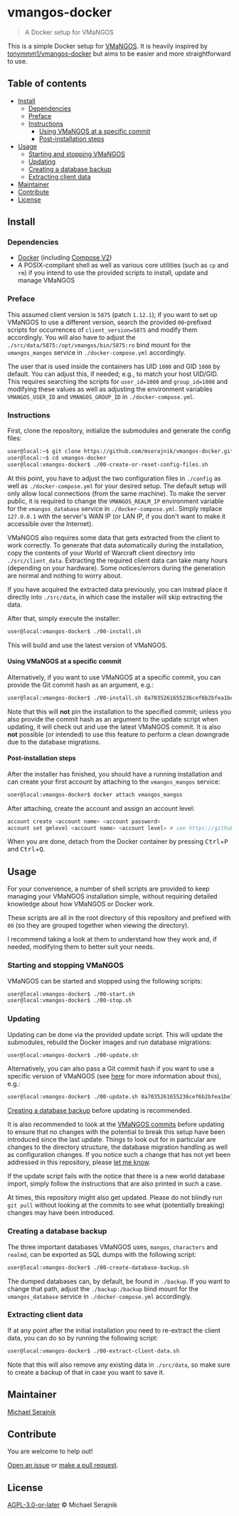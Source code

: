 # vmangos-docker

> A Docker setup for VMaNGOS

This is a simple Docker setup for [VMaNGOS][vmangos]. It is heavily inspired by
[tonymmm1/vmangos-docker][tonymmm1-vmangos-docker] but aims to be easier and
more straightforward to use.

## Table of contents

+ [Install](#install)
  + [Dependencies](#dependencies)
  + [Preface](#preface)
  + [Instructions](#instructions)
    + [Using VMaNGOS at a specific commit](#using-vmangos-at-a-specific-commit)
    + [Post-installation steps](#post-installation-steps)
+ [Usage](#usage)
  + [Starting and stopping VMaNGOS](#starting-and-stopping-vmangos)
  + [Updating](#updating)
  + [Creating a database backup](#creating-a-database-backup)
  + [Extracting client data](#extracting-client-data)
+ [Maintainer](#maintainer)
+ [Contribute](#contribute)
+ [License](#license)

## Install

### Dependencies

+ [Docker][docker] (including [Compose V2][docker-compose])
+ A POSIX-compliant shell as well as various core utilities (such as `cp` and
  `rm`) if you intend to use the provided scripts to install, update and manage
  VMaNGOS

### Preface

This assumed client version is `5875` (patch `1.12.1`); if you want to set up
VMaNGOS to use a different version, search the provided `00`-prefixed scripts
for occurrences of `client_version=5875` and modify them accordingly. You will
also have to adjust the `./src/data/5875:/opt/vmangos/bin/5875:ro` bind mount
for the `vmangos_mangos` service in `./docker-compose.yml` accordingly.

The user that is used inside the containers has UID `1000` and GID `1000` by
default. You can adjust this, if needed; e.g., to match your host UID/GID. This
requires searching the scripts for `user_id=1000` and `group_id=1000` and
modifying these values as well as adjusting the environment variables
`VMANGOS_USER_ID` and `VMANGOS_GROUP_ID` in `./docker-compose.yml`.

### Instructions

First, clone the repository, initialize the submodules and generate the config
files:

```sh
user@local:~$ git clone https://github.com/mserajnik/vmangos-docker.git
user@local:~$ cd vmangos-docker
user@local:vmangos-docker$ ./00-create-or-reset-config-files.sh
```

At this point, you have to adjust the two configuration files in `./config` as
well as `./docker-compose.yml` for your desired setup. The default setup will
only allow local connections (from the same machine). To make the server
public, it is required to change the `VMANGOS_REALM_IP` environment variable
for the `vmangos_database` service in `./docker-compose.yml`. Simply replace
`127.0.0.1` with the server's WAN IP (or LAN IP, if you don't want to make it
accessible over the Internet).

VMaNGOS also requires some data that gets extracted from the client to work
correctly. To generate that data automatically during the installation, copy
the contents of your World of Warcraft client directory into
`./src/client_data`. Extracting the required client data can take many hours
(depending on your hardware). Some notices/errors during the generation are
normal and nothing to worry about.

If you have acquired the extracted data previously, you can instead place it
directly into `./src/data`, in which case the installer will skip extracting
the data.

After that, simply execute the installer:

```sh
user@local:vmangos-docker$ ./00-install.sh
```

This will build and use the latest version of VMaNGOS.

#### Using VMaNGOS at a specific commit

Alternatively, if you want to use VMaNGOS at a specific commit, you can provide
the Git commit hash as an argument, e.g.:

```sh
user@local:vmangos-docker$ ./00-install.sh 8a7035261655236cef6b2bfea1be7f2ceb229c6d
```

Note that this will __not__ pin the installation to the specified commit;
unless you also provide the commit hash as an argument to the update script
when updating, it will check out and use the latest VMaNGOS commit. It is also
__not__ possible (or intended) to use this feature to perform a clean downgrade
due to the database migrations.

#### Post-installation steps

After the installer has finished, you should have a running installation and
can create your first account by attaching to the `vmangos_mangos` service:

```sh
user@local:vmangos-docker$ docker attach vmangos_mangos
```

After attaching, create the account and assign an account level:

```sh
account create <account name> <account password>
account set gmlevel <account name> <account level> # see https://github.com/vmangos/core/blob/79efe80ae39d94a5e52b71179583509b1df75899/src/shared/Common.h#L184-L191
```

When you are done, detach from the Docker container by pressing
<kbd>Ctrl</kbd>+<kbd>P</kbd> and <kbd>Ctrl</kbd>+<kbd>Q</kbd>.

## Usage

For your convenience, a number of shell scripts are provided to keep managing
your VMaNGOS installation simple, without requiring detailed knowledge about
how VMaNGOS or Docker work.

These scripts are all in the root directory of this repository and prefixed
with `00` (so they are grouped together when viewing the directory).

I recommend taking a look at them to understand how they work and, if needed,
modifying them to better suit your needs.

### Starting and stopping VMaNGOS

VMaNGOS can be started and stopped using the following scripts:

```sh
user@local:vmangos-docker$ ./00-start.sh
user@local:vmangos-docker$ ./00-stop.sh
```

### Updating

Updating can be done via the provided update script. This will update the
submodules, rebuild the Docker images and run database migrations:

```sh
user@local:vmangos-docker$ ./00-update.sh
```

Alternatively, you can also pass a Git commit hash if you want to use a
specific version of VMaNGOS (see [here](#using-vmangos-at-a-specific-commit)
for more information about this), e.g.:

```sh
user@local:vmangos-docker$ ./00-update.sh 8a7035261655236cef6b2bfea1be7f2ceb229c6d
```

[Creating a database backup](#creating-a-database-backup) before updating is
recommended.

It is also recommended to look at the [VMaNGOS commits][vmangos-commits] before
updating to ensure that no changes with the potential to break this setup have
been introduced since the last update. Things to look out for in particular are
changes to the directory structure, the database migration handling as well as
configuration changes. If you notice such a change that has not yet been
addressed in this repository, please [let me know][issues].

If the update script fails with the notice that there is a new world database
import, simply follow the instructions that are also printed in such a case.

At times, this repository might also get updated. Please do not blindly run
`git pull` without looking at the commits to see what (potentially breaking)
changes may have been introduced.

### Creating a database backup

The three important databases VMaNGOS uses, `mangos`, `characters` and
`realmd`, can be exported as SQL dumps with the following script:

```sh
user@local:vmangos-docker$ ./00-create-database-backup.sh
```

The dumped databases can, by default, be found in `./backup`. If you want to
change that path, adjust the `./backup:/backup` bind mount for the
`vmangos_database` service in `./docker-compose.yml` accordingly.

### Extracting client data

If at any point after the initial installation you need to re-extract the
client data, you can do so by running the following script:

```sh
user@local:vmangos-docker$ ./00-extract-client-data.sh
```

Note that this will also remove any existing data in `./src/data`, so make sure
to create a backup of that in case you want to save it.

## Maintainer

[Michael Serajnik][maintainer]

## Contribute

You are welcome to help out!

[Open an issue][issues] or [make a pull request][pull-requests].

## License

[AGPL-3.0-or-later](LICENSE) © Michael Serajnik

[docker]: https://docs.docker.com/get-docker/
[docker-compose]: https://docs.docker.com/compose/install/
[tonymmm1-vmangos-docker]: https://github.com/tonymmm1/vmangos-docker
[vmangos]: https://github.com/vmangos/core
[vmangos-commits]: https://github.com/vmangos/core/commits/development

[issues]: https://github.com/mserajnik/vmangos-docker/issues
[maintainer]: https://github.com/mserajnik
[pull-requests]: https://github.com/mserajnik/vmangos-docker/pulls
